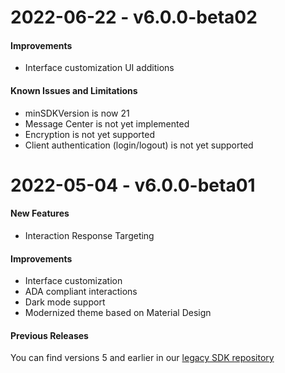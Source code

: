 # 2022-06-22 - v6.0.0-beta02

#### Improvements
* Interface customization UI additions

#### Known Issues and Limitations
* minSDKVersion is now 21
* Message Center is not yet implemented
* Encryption is not yet supported
* Client authentication (login/logout) is not yet supported

# 2022-05-04 - v6.0.0-beta01

#### New Features
* Interaction Response Targeting

#### Improvements
* Interface customization
* ADA compliant interactions
* Dark mode support
* Modernized theme based on Material Design

#### Previous Releases
You can find versions 5 and earlier in our [legacy SDK repository](https://github.com/apptentive/apptentive-android)
